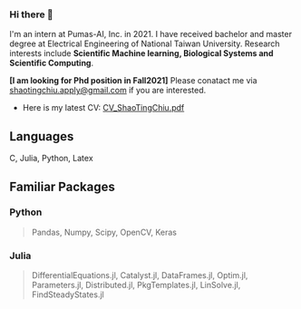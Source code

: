### Hi there 👋

I'm an intern at Pumas-AI, Inc. in 2021. I have received bachelor and master degree at Electrical Engineering of National Taiwan University. Research interests include **Scientific Machine learning, Biological Systems and Scientific Computing**. 

**[I am looking for Phd position in Fall2021]** 
Please conatact me via shaotingchiu.apply@gmail.com if you are interested.

- Here is my latest CV: [CV_ShaoTingChiu.pdf](https://stevengogogo.github.io/ResumeCustomized/CV_ShaoTingChiu.pdf)


## Languages 

C, Julia, Python, Latex


## Familiar Packages

### Python
> Pandas, Numpy, Scipy, OpenCV, Keras
  
### Julia
> DifferentialEquations.jl, Catalyst.jl, DataFrames.jl, Optim.jl, Parameters.jl, Distributed.jl, PkgTemplates.jl, LinSolve.jl, FindSteadyStates.jl
  
 
 


  


<!--
**stevengogogo/stevengogogo** is a ✨ _special_ ✨ repository because its `README.md` (this file) appears on your GitHub profile.

Here are some ideas to get you started:

- 🔭 I’m currently working on ...
- 🌱 I’m currently learning ...
- 👯 I’m looking to collaborate on ...
- 🤔 I’m looking for help with ...
- 💬 Ask me about ...
- 📫 How to reach me: ...
- 😄 Pronouns: ... fefe
- ⚡ Fun fact: ...
-->
